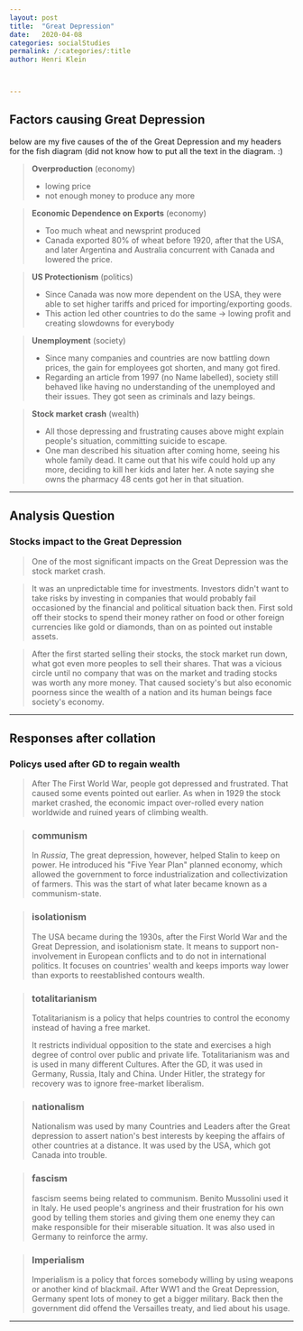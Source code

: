 ```yaml
---
layout: post
title:  "Great Depression"
date:   2020-04-08
categories: socialStudies
permalink: /:categories/:title
author: Henri Klein



---
```


## Factors causing Great Depression

below are my five causes of the of the Great Depression and my headers for the fish diagram (did not know how to put all the text in the diagram. :)

> **Overproduction** (economy)
>
> - lowing price
>  - not enough money to produce any more

> **Economic Dependence on Exports** (economy)
>
> - Too much wheat and newsprint produced
>  - Canada exported 80% of wheat before 1920, after that the USA, and later Argentina and Australia concurrent with Canada and lowered the price.

> **US Protectionism** (politics)
>
> - Since Canada was now more dependent on the USA, they were able to set higher tariffs and priced for importing/exporting goods. 
>  - This action led other countries to do the same -> lowing profit and creating slowdowns for everybody

> **Unemployment** (society)
>
> - Since many companies and countries are now battling down prices, the gain for employees got shorten, and many got fired.
>  - Regarding an article from 1997 (no Name labelled), society still behaved like having no understanding of the unemployed and their issues. They got seen as criminals and lazy beings.

> **Stock market crash** (wealth)
>
> - All those depressing and frustrating causes above might explain people's situation, committing suicide to escape.
> - One man described his situation after coming home, seeing his whole family dead. It came out that his wife could hold up any more, deciding to kill her kids and later her. A note saying she owns the pharmacy 48 cents got her in that situation. 

---

## Analysis Question

### Stocks impact to the Great Depression

>  One of the most significant impacts on the Great Depression was the stock market crash. 

> It was an unpredictable time for investments. Investors didn't want to take risks by investing in companies that would probably fail occasioned by the financial and political situation back then. First sold off their stocks to spend their money rather on food or other foreign currencies like gold or diamonds, than on as pointed out instable assets. 

> After the first started selling their stocks, the stock market run down, what got even more peoples to sell their shares. That was a vicious circle until no company that was on the market and trading stocks was worth any more money. That caused society's but also economic poorness since the wealth of a nation and its human beings face society's economy.

---

## Responses after collation

### Policys used after GD to regain wealth

> After The First World War, people got depressed and frustrated. That caused some events pointed out earlier. As when in 1929 the stock market crashed, the economic impact over-rolled every nation worldwide and ruined years of climbing wealth.

> ### communism
>
> In *Russia*, The great depression, however, helped Stalin to keep on power. He introduced his "Five Year Plan" planned economy, which allowed the government to force industrialization and collectivization of farmers. This was the start of what later became known as a communism-state.

> ### isolationism
>
> The USA became during the 1930s, after the First World War and the Great Depression, and isolationism state. It means to support non-involvement in European conflicts and to do not in international politics. It focuses on countries' wealth and keeps imports way lower than exports to reestablished contours wealth. 

> ### totalitarianism
>
> Totalitarianism is a policy that helps countries to control the economy instead of having a free market. 
>
> It restricts individual opposition to the state and exercises a high degree of control over public and private life. Totalitarianism was and is used in many different Cultures. After the GD, it was used in Germany, Russia, Italy and China. Under Hitler, the strategy for recovery was to ignore free-market liberalism.

> ### nationalism
>
> Nationalism was used by many Countries and Leaders after the Great depression to assert nation's best interests by keeping the affairs of other countries at a distance. It was used by the USA, which got Canada into trouble.  

> ### fascism
>
> fascism seems being related to communism. Benito Mussolini used it in Italy. He used people's angriness and their frustration for his own good by telling them stories and giving them one enemy they can make responsible for their miserable situation. It was also used in Germany to reinforce the army.

> ### Imperialism
>
> Imperialism is a policy that forces somebody willing by using weapons or another kind of blackmail. After WW1 and the Great Depression, Germany spent lots of money to get a bigger military. Back then the government did offend the Versailles treaty, and lied about his usage.

---